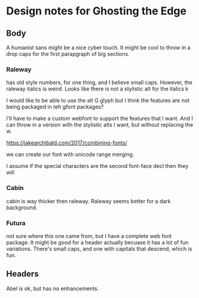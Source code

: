 # Design notes for Ghosting the Edge

## Body 

A humanist sans might be a nice cyber touch. 
It might be cool to throw in a drop caps for the first parapgraph of big sections.  

### Raleway

has old style numbers, for one thing, and I believe small caps. However, the raleway italics is weird. 
Looks like there is not a stylistic alt for the italics k

I would like to be able to use the alt G glyph but I think the features are not being packaged in teh gfont packages?


I'll have to make a custom webfont to support the features that I want. 
And I can throw in a version with the stylistic alts I want, but without replacing the w.

https://jakearchibald.com/2017/combining-fonts/

we can create our font with unicode range merging. 

I assume if the special characters are the second font-face decl then they will 

### Cabin

cabin is way thicker then raleway. Raleway seems better for a dark background. 

### Futura 

not sure where this one came from, but I have a complete web font package. It might be good for a header actually becuase it has a lot of fun variations. There's small caps, and one with capitals that descend, which is fun. 

## Headers

Abel is ok, but has no enhancements. 


